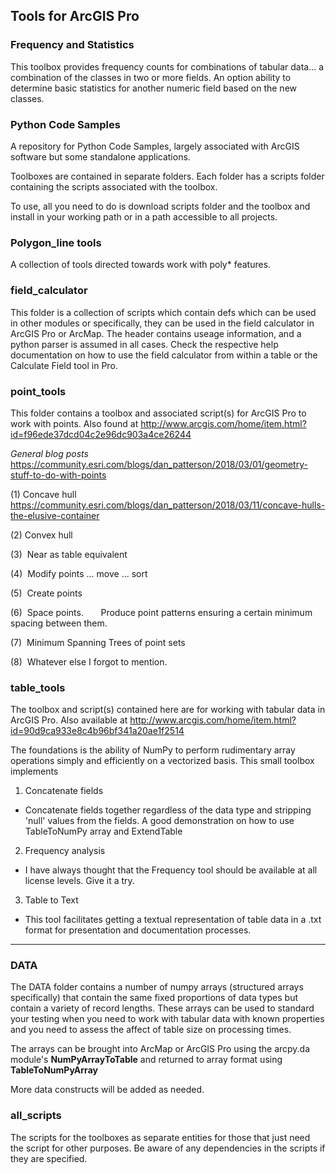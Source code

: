 
## __**Tools for ArcGIS Pro**__


### **Frequency and Statistics**

This toolbox provides frequency counts for combinations of tabular data... a combination of the classes in two or more fields.
An option ability to determine basic statistics for another numeric field based on the new classes.

### **Python Code Samples**

A repository for Python Code Samples, largely associated with ArcGIS software but some standalone applications.

Toolboxes are contained in separate folders.  Each folder has a scripts folder containing the scripts associated with the toolbox.

To use, all you need to do is download scripts folder and the toolbox and install in your working path or in a path accessible to all projects.

### **Polygon_line tools**

A collection of tools directed towards work with poly* features.

### **field_calculator**

This folder is a collection of scripts which contain defs which can be used in other modules or specifically, they can be used in the field calculator in ArcGIS Pro or ArcMap.  The header contains useage information, and a python parser is assumed in all cases.  Check the respective help documentation on how to use the field calculator from within a table or the Calculate Field tool in Pro.


### **point_tools**

This folder contains a toolbox and associated script(s) for ArcGIS Pro to work with points.  Also found at
http://www.arcgis.com/home/item.html?id=f96ede37dcd04c2e96dc903a4ce26244

*General blog posts*
https://community.esri.com/blogs/dan_patterson/2018/03/01/geometry-stuff-to-do-with-points


(1)  Concave hull  https://community.esri.com/blogs/dan_patterson/2018/03/11/concave-hulls-the-elusive-container

(2)  Convex hull

(3)  Near as table equivalent

(4)  Modify points ... move ... sort

(5)  Create points

(6)  Space points.
      Produce point patterns ensuring a certain minimum spacing between them.

(7)  Minimum Spanning Trees of point sets

(8)  Whatever else I forgot to mention.

### **table_tools**

The toolbox and script(s) contained here are for working with tabular data in ArcGIS Pro.  Also available at
http://www.arcgis.com/home/item.html?id=90d9ca933e8c4b96bf341a20ae1f2514

The foundations is the ability of NumPy to perform rudimentary array operations simply and efficiently on a vectorized basis. This small toolbox implements

1.  Concatenate fields

*  Concatenate fields together regardless of the data type and stripping 'null' values from the fields.  A good demonstration on how to use TableToNumPy array and ExtendTable 

2. Frequency analysis

* I have always thought that the Frequency tool should be available at all license levels.  Give it a try.

3. Table to Text

* This tool facilitates getting a textual representation of table data in a .txt format for presentation and documentation processes.


-------------------------
### **DATA**

The DATA folder contains a number of numpy arrays (structured arrays specifically) that contain the same fixed proportions of data types but contain a variety of record lengths.  These arrays can be used to standard your testing when you need to work with tabular data with known properties and you need to assess the affect of table size on processing times. 

The arrays can be brought into ArcMap or ArcGIS Pro using the arcpy.da module's **NumPyArrayToTable** and returned to array format using **TableToNumPyArray**

More data constructs will be added as needed.


### **all_scripts**

The scripts for the toolboxes as separate entities for those that just need the script for other purposes.  Be aware of any dependencies in the scripts if they are specified.

